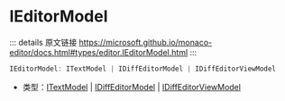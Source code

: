 # IEditorModel

<backTop />
        
::: details 原文链接
https://microsoft.github.io/monaco-editor/docs.html#types/editor.IEditorModel.html
:::

```ts
IEditorModel: ITextModel | IDiffEditorModel | IDiffEditorViewModel
```
- 类型：[ITextModel](/api/editor/ITextModel.md) | [IDiffEditorModel](/api/editor/IDiffEditorModel.md) | [IDiffEditorViewModel](/api/editor/IDiffEditorViewModel.md)